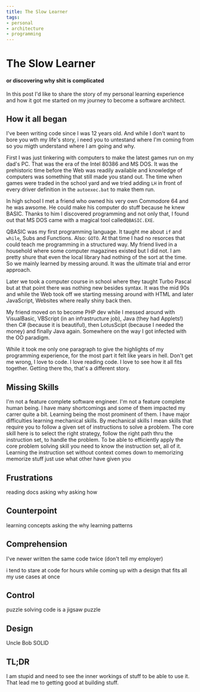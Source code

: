 ```yaml
---
title: The Slow Learner
tags:
- personal
- architecture
- programming
---
```

# The Slow Learner
#### or discovering why shit is complicated

In this post I'd like to share the story of my personal learning experience and how it got me started on my journey to become a software architect.

## How it all began
I've been writing code since I was 12 years old. And while I don't want to bore you wth my life's story, 
i need you to untestand where I'm coming from so you migth understand where I am going and why.

First I was just tinkering with computers to make the latest games run on my dad's PC. That was the era of the Intel 80386 and MS DOS. It was the prehistoric time before the Web was readily available and knowledge of computers was something that still made you stand out. 
The time when games were traded in the school yard and we tried adding `LH` in front of  every driver definition in the `autoexec.bat` to make them run.

In high school I met a friend who owned his very own Commodore 64 and he was awsome. He could make his computer do stuff because he knew BASIC. Thanks to him I discovered programming and not only that, I found out that MS DOS came with a magical tool called`QBASIC.EXE`. 

QBASIC was my first programming language. It taught me about `if` and `while`, Subs and Functions. Also: `GOTO`. At that time I had no resorces that could teach me programming in a structured way. My friend lived in a household where some computer magazines existed but I did not. I am pretty shure that even the local library had nothing of the sort at the time. So we mainly learned by messing around. It was the ultimate trial and error approach.

Later we took a computer course in school where they taught Turbo Pascal but at that point there was nothing new besides syntax. It was the mid 90s and while the Web took off we starting messing around with HTML and later JavaScript, Websites where really shiny back then.

My friend moved on to become PHP dev while I messed around with VisualBasic, VBScript (in an infrastructure job), Java (they had Applets!) then C# (because it is beautiful), then LotusScipt (because I needed the money) and finally Java again. Somewhere on the way I got infected with the OO paradigm.

While it took me only one paragraph to give the highlights of my programming experience, for the most part it felt like years in hell. Don't get me wrong, I love to code. I love reading code. I love to see how it all fits together. Getting there tho, that's a different story.

## Missing Skills
I'm not a feature complete software engineer. I'm not a feature complete human being. I have many shortcomings and some of them impacted my carrer quite a bit. 
Learning being the most prominent of them. I have major difficulties learning mechanical skills.
By mechanical skills I mean skills that require you to follow a given set of instructions to solve a problem. The core skill here is to select the right strategy, follow the right path thru the instruction set, to handle the problem. 
To be able to efficiently apply the core problem solving skill you need to know the instruction set, all of it.
Learning the instruction set without context comes down to memorizing 
memorize stuff
just use what other have given you

## Frustrations
reading docs
asking why
asking how

## Counterpoint
learning concepts
asking the why
learning patterns

## Comprehension
I've newer written the same code twice (don't tell my employer)

i tend to stare at code for hours while coming up with a design that fits all my use cases at once 

## Control
puzzle solving
code is a jigsaw puzzle

## Design
Uncle Bob
SOLID 

## TL;DR
I am stupid and need to see the inner workings of stuff to be able to use it. That lead me to getting good at building stuff.

<!--stackedit_data:
eyJoaXN0b3J5IjpbLTE4MjQzMDc4MzgsMTA5NTY0Mjg1MiwtMT
A2Njg4NDUzNywxNjEyNjM4NDY3LDIxMDc3NjM4NTQsMTM0OTE2
MjMwNCwxMjM1MDUxNjMwLC04MzQ3NzgzNiwxOTE4MTU0NDI2LD
EyMDIzNTQ5OCwtNjc0MTA1NTYyLC04ODQzMjc3MzEsMTE3MDA4
NjAyOSwtMTQzNTM4MzQwMiwxNzg1NzEyNjc5LDg0ODEwNjE4My
wtMTgxMDEzNDQ0NF19
-->